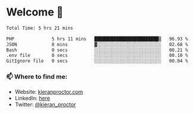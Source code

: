 # Welcome 🦘

<!--START_SECTION:waka-->

```txt
Total Time: 5 hrs 21 mins

PHP              5 hrs 11 mins   ████████████████████████▒   96.93 %
JSON             8 mins          ▓░░░░░░░░░░░░░░░░░░░░░░░░   02.68 %
Bash             0 secs          ░░░░░░░░░░░░░░░░░░░░░░░░░   00.21 %
.env file        0 secs          ░░░░░░░░░░░░░░░░░░░░░░░░░   00.10 %
GitIgnore file   0 secs          ░░░░░░░░░░░░░░░░░░░░░░░░░   00.04 %
```

<!--END_SECTION:waka-->

### 📫 Where to find me:

-   Website: [kieranproctor.com](https://kieranproctor.com/)
-   LinkedIn: [here](https://www.linkedin.com/in/kieran-proctor-086b5a159/)
-   Twitter: [@kieran_proctor](https://twitter.com/kieran_proctor)
